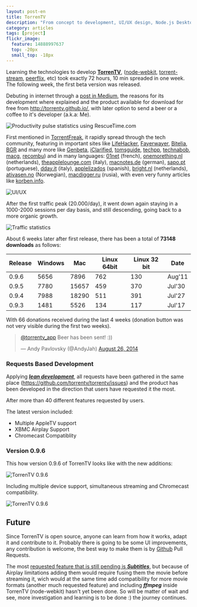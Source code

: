 ```yaml
---
layout: post-en
title: TorrenTV
description: "From concept to development, UI/UX design, Node.js Desktop App to stream an torrent/magnet to local streaming devices."
category: articles
tags: [project]
flickr_image:
  feature: 14888997637 
  top: -20px
  small_top: -18px
---
```


Learning the technologies to develop **[TorrenTV](http://torrentv.github.io/)**, ([node-webkit](https://github.com/rogerwang/node-webkit), [torrent-stream](https://github.com/mafintosh/torrent-stream), [peerflix](https://www.npmjs.org/package/peerflix), etc) took exactly 72 hours, 10 min spreaded in one week. The following week, the first beta version was released.

Debuting in internet through a [post in Medium](https://medium.com/@torrentv_app/popcorn-time-for-your-tv-dccda0dffc53), the reasons for its development where explained and the product available for download for free from <http://torrentv.github.io/>, with later option to send a beer or a coffee to it's developer (a.k.a: Me).

![Productivity pulse statistics using RescueTime.com](https://pbs.twimg.com/media/BshbPyACAAA-sS-.png:large)

First mentioned in [TorrentFreak](http://torrentfreak.com/torrentv-instantly-streams-movie-torrents-to-apple-tv-140727/), it rapidly spread through the tech community, featuring in important sites like [LifeHacker](http://lifehacker.com/torrentv-streams-torrents-to-your-appletv-while-they-do-1615725126), [Fayerwayer](http://www.fayerwayer.com/2014/07/torrentv-te-permite-hacer-streaming-de-tus-torrents-a-un-apple-tv/), [Bitelia](http://bitelia.com/2014/07/torrentv), [BGR](http://bgr.com/2014/07/28/apple-tv-torrent-streaming-torrentv/) and many more like [Genbeta](http://www.genbeta.com/multimedia/torrentv-streaming-de-torrents-directamente-a-un-apple-tv), [iClarified](http://www.iclarified.com/42719/how-to-stream-movie-and-video-torrents-to-the-apple-tv-using-torrentv), [tomsguide](http://www.tomsguide.com/us/torrentv-streaming-apple-tv,news-19230.html), [techpp](http://techpp.com/2014/07/30/stream-torrents-directly-apple-tv-torrentv-cross-platform-app/), [technabob](http://technabob.com/blog/2014/07/28/torrentv-streams-torrents-apple-tv-roku/), [macg](http://www.macg.co/logiciels/2014/07/torrentv-les-torrents-sur-lapple-tv-sans-les-telecharger-83460), [recombu](http://recombu.com/digital/news/how-to-stream-torrents-on-apple-tv-download-torrentv)) and in many languages: [01net](http://www.01net.com/editorial/624446/torrentv-la-petite-appli-qui-streame-des-films-pirates-sur-une-tele/) (french), [onemorething.nl](http://www.onemorething.nl/2014/07/torrentv-streamt-torrents-direct-naar-apple-tv/) (netherlands), [theapplelounge.com](http://www.theapplelounge.com/apple-tv/torrentv-vi-fa-vedere-i-torrent-in-streaming-apple-tv/) (italy), [macnotes.de](http://www.macnotes.de/2014/07/27/torrentv-apple-tv-videostreaming-pc-mac-linux/) (german), [sapo.pt](http://pplware.sapo.pt/apple/torrenttv-filmes-directos-dos-torrents-para-a-apple-tv/) (portuguese), [dday.it](http://www.dday.it/redazione/13883/con-torrenttv-i-torrent-si-vedono-in-streaming-su-apple-tv) (italy), [applelizados](http://applelizados.com/disfruta-pelis-grande-apple-tv-torrent-tv-98999) (spanish), [bright.nl](http://bright.nl/deze-software-streamt-torrents-direct-naar-apple-tv) (netherlands), [ativasen.no](http://www.itavisen.no/nyheter/se-hva-piratene-gj%C3%B8r-med-apple-tv-n%C3%A5-252569) (Norwegian), [macdigger.ru](http://www.macdigger.ru/macall/macsoft/torrentv-translyaciya-torrentov-na-apple-tv-bez-ozhidaniya-zagruzki.html) (rusia), with even very funny articles like [korben.info](http://korben.info/torrenttv-lisez-vos-fichiers-en-streaming-directement-television.html).

![UI/UX](https://d262ilb51hltx0.cloudfront.net/max/1003/1*TH7W7SwAzb0lECmJvU1ClQ.png)

After the first traffic peak (20.000/day), it went down again staying in a 1000-2000 sessions per day basis, and still descending, going back to a more organic growth.

![Traffic statistics](https://i.cloudup.com/rovA-uTkk4.png)

About 6 weeks later after first release, there has been a total of **73148 downloads**  as follows:

| Release | Windows | Mac   | Linux 64bit | Linux 32 bit | Date   |
|---------|---------|-------|-------------|--------------|--------|
| 0.9.6   | 5656    | 7896	 |        762  |       130    | Aug'11 |
| 0.9.5   | 7780    | 15657 |  	459        |      370     | Jul'30 |
| 0.9.4   | 7988    | 18290 |    511      | 391          | Jul'27 |
| 0.9.3   | 1481    | 5526  | 134         | 117          | Jul'17 | 

With 66 donations received during the last 4 weeks (donation button was not very visible during the first two weeks).

<blockquote class="twitter-tweet" lang="es"><p><a href="https://twitter.com/torrentv_app">@torrentv_app</a> Beer has been sent! :))</p>&mdash; Andy Pavlovsky (@AndyJah) <a href="https://twitter.com/AndyJah/statuses/504211071150739456">August 26, 2014</a></blockquote>



### Requests Based Development

Applying [***lean development***](http://theleanstartup.com/), all requests have been gathered in the same place (<https://github.com/torrentv/torrentv/issues>) and the product has been developed in the direction that users have requested it the most.

After more than 40 different features requested by users.

The latest version included:

- Multiple AppleTV support  
- XBMC Airplay Support  
- Chromecast Compatiblity  

### Version 0.9.6 

This how version 0.9.6 of TorrenTV looks like with the new additions:

![TorrenTV 0.9.6](https://i.cloudup.com/XQvA64qH6q.png)

Including multiple device support, simultaneous streaming and Chromecast compatibility.

![TorrenTV 0.9.6](https://i.cloudup.com/LRUrWE4JZy.png)

## Future

Since TorrenTV is open source, anyone can learn from how it works, adapt it and contribute to it. Probably there is going to be some UI improvements, any contribution is welcome, the best way to make them is by [Github](http://github.com/torrentv/) Pull Requests.

The most [requested feature that is still pending is ***Subtitles***](https://github.com/TorrenTV/TorrenTV/issues/14), but because of Airplay limitations adding them would require fusing them the movie before streaming it, wich would at the same time add compatibility for more movie formats (another much requested feature) and including ***ffmpeg*** inside TorrenTV (node-webkit) hasn't yet been done. So will be matter of wait and see, more investigation and learning is to be done :) the journey continues.
